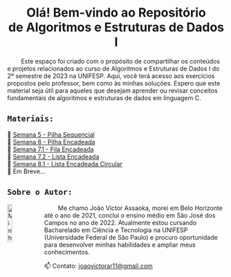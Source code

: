 <h1  align="center"> Olá! Bem-vindo ao Repositório <br>de Algoritmos e Estruturas de Dados I </h1>
&emsp;&emsp; Este espaço foi criado com o propósito de compartilhar os conteúdos e projetos relacionados ao curso de Algoritmos e Estruturas de Dados I do 2º semestre de 2023 na UNIFESP. Aqui, você terá acesso aos exercícios propostos pelo professor, bem como às minhas soluções. Espero que este material seja útil para aqueles que desejam aprender ou revisar conceitos fundamentais de algoritmos e estruturas de dados em linguagem C.

## `Materiais:`
🔹 [Semana 5 - Pilha Sequencial](./Aulas/Semana%205%20-%20Pilha%20Sequencial)
<br>🔹 [Semana 6 - Pilha Encadeada](./Aulas/Semana%206%20-%20Pilha%20Encadeada)
<br>🔹 [Semana 7.1 - Fila Encadeada](./Aulas/Semana%207.1%20-%20Fila%20Encadeada)
<br>🔹 [Semana 7.2 - Lista Encadeada](./Aulas/Semana%207.2%20-%20Lista%20Encadeada)
<br>🔹 [Semana 8.1 - Lista Encadeada Circular](./Aulas/Semana%208.1%20-%20Lista%20Encadeada%20Circular)
<br>🔹 Em Breve...



## `Sobre o Autor:`
<img src="https://avatars.githubusercontent.com/u/130188340?s=200&u=83c9d36fc760730d693236248c76d9464e4b92fc&v=4" alt="Minha Foto" align="left" width="15%" height="15%" style="margin-right: 10px">

<p align="justify">

&emsp;&emsp; Me chamo João Victor Assaoka, morei em Belo Horizonte até o ano de 2021, concluí o ensino médio em São José dos Campos no ano de 2022. Atualmente estou cursando Bacharelado em Ciência e Tecnologia na UNIFESP (Universidade Federal de São Paulo) e procuro oportunidade para desenvolver minhas habilidades e ampliar meus conhecimentos.

📫 Contato: joaovictorar11@gmail.com

</p>

##
